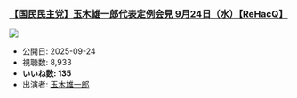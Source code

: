 ### [【国民民主党】玉木雄一郎代表定例会見 9月24日（水）【ReHacQ】](https://www.youtube.com/watch?v=Q88k7h_BiZE)
[![](https://img.youtube.com/vi/Q88k7h_BiZE/sddefault.jpg)](https://www.youtube.com/watch?v=Q88k7h_BiZE)
-   公開日: 2025-09-24
-   視聴数: 8,933
-   **いいね数: 135**
-   出演者: [玉木雄一郎](/rehacq_fan/people/玉木雄一郎 "wikilink")
